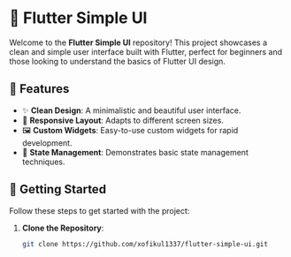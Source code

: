 # 🌟 Flutter Simple UI 

Welcome to the **Flutter Simple UI** repository! This project showcases a clean and simple user interface built with Flutter, perfect for beginners and those looking to understand the basics of Flutter UI design.

## 🎨 Features

- ✨ **Clean Design**: A minimalistic and beautiful user interface.
- 📱 **Responsive Layout**: Adapts to different screen sizes.
- 🖼️ **Custom Widgets**: Easy-to-use custom widgets for rapid development.
- 🔄 **State Management**: Demonstrates basic state management techniques.

## 🚀 Getting Started

Follow these steps to get started with the project:

1. **Clone the Repository**:
   ```bash
   git clone https://github.com/xofikul1337/flutter-simple-ui.git
